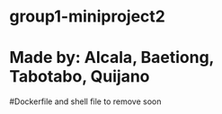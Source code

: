 # group1-miniproject2
# Made by: Alcala, Baetiong, Tabotabo, Quijano

#Dockerfile and shell file to remove soon
